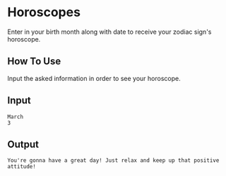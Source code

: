 # Horoscopes
Enter in your birth month along with date to receive your zodiac sign's horoscope.
## How To Use
Input the asked information in order to see your horoscope.
## Input
```
March
3
```
## Output
``` Pisces
You're gonna have a great day! Just relax and keep up that positive attitude!
